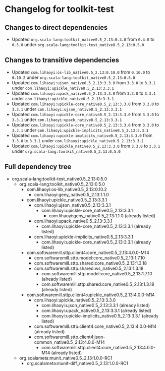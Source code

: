 # Changelog for toolkit-test

## Changes to direct dependencies
 - Updated `org.scala-lang:toolkit_native0.5_2.13:0.4.0` from `0.4.0` to `0.5.0` under `org.scala-lang:toolkit-test_native0.5_2.13:0.5.0`

## Changes to transitive dependencies
 - Updated `com.lihaoyi:os-lib_native0.5_2.13:0.10.0` from `0.10.0` to `0.10.2` under `org.scala-lang:toolkit_native0.5_2.13:0.5.0`
 - Updated `com.lihaoyi:ujson_native0.5_2.13:3.3.0` from `3.3.0` to `3.3.1` under `com.lihaoyi:upickle_native0.5_2.13:3.3.1`
 - Updated `com.lihaoyi:upack_native0.5_2.13:3.3.0` from `3.3.0` to `3.3.1` under `com.lihaoyi:upickle_native0.5_2.13:3.3.1`
 - Updated `com.lihaoyi:upickle-core_native0.5_2.13:3.3.0` from `3.3.0` to `3.3.1` under `com.lihaoyi:ujson_native0.5_2.13:3.3.1`
 - Updated `com.lihaoyi:upickle-core_native0.5_2.13:3.3.0` from `3.3.0` to `3.3.1` under `com.lihaoyi:upack_native0.5_2.13:3.3.1`
 - Updated `com.lihaoyi:upickle-core_native0.5_2.13:3.3.0` from `3.3.0` to `3.3.1` under `com.lihaoyi:upickle-implicits_native0.5_2.13:3.3.1`
 - Updated `com.lihaoyi:upickle-implicits_native0.5_2.13:3.3.0` from `3.3.0` to `3.3.1` under `com.lihaoyi:upickle_native0.5_2.13:3.3.1`
 - Updated `com.lihaoyi:upickle_native0.5_2.13:3.3.0` from `3.3.0` to `3.3.1` under `org.scala-lang:toolkit_native0.5_2.13:0.5.0`

## Full dependency tree

 - org.scala-lang:toolkit-test_native0.5_2.13:0.5.0
   - org.scala-lang:toolkit_native0.5_2.13:0.5.0
     - com.lihaoyi:os-lib_native0.5_2.13:0.10.2
       - com.lihaoyi:geny_native0.5_2.13:1.1.0
     - com.lihaoyi:upickle_native0.5_2.13:3.3.1
       - com.lihaoyi:ujson_native0.5_2.13:3.3.1
         - com.lihaoyi:upickle-core_native0.5_2.13:3.3.1
           - com.lihaoyi:geny_native0.5_2.13:1.1.0 (already listed)
       - com.lihaoyi:upack_native0.5_2.13:3.3.1
         - com.lihaoyi:upickle-core_native0.5_2.13:3.3.1 (already listed)
       - com.lihaoyi:upickle-implicits_native0.5_2.13:3.3.1
         - com.lihaoyi:upickle-core_native0.5_2.13:3.3.1 (already listed)
     - com.softwaremill.sttp.client4:core_native0.5_2.13:4.0.0-M14
       - com.softwaremill.sttp.model:core_native0.5_2.13:1.7.10
       - com.softwaremill.sttp.shared:core_native0.5_2.13:1.3.18
       - com.softwaremill.sttp.shared:ws_native0.5_2.13:1.3.18
         - com.softwaremill.sttp.model:core_native0.5_2.13:1.7.10 (already listed)
         - com.softwaremill.sttp.shared:core_native0.5_2.13:1.3.18 (already listed)
     - com.softwaremill.sttp.client4:upickle_native0.5_2.13:4.0.0-M14
       - com.lihaoyi:upickle_native0.5_2.13:3.3.0
         - com.lihaoyi:ujson_native0.5_2.13:3.3.1 (already listed)
         - com.lihaoyi:upack_native0.5_2.13:3.3.1 (already listed)
         - com.lihaoyi:upickle-implicits_native0.5_2.13:3.3.1 (already listed)
       - com.softwaremill.sttp.client4:core_native0.5_2.13:4.0.0-M14 (already listed)
       - com.softwaremill.sttp.client4:json-common_native0.5_2.13:4.0.0-M14
         - com.softwaremill.sttp.client4:core_native0.5_2.13:4.0.0-M14 (already listed)
   - org.scalameta:munit_native0.5_2.13:1.0.0-RC1
     - org.scalameta:munit-diff_native0.5_2.13:1.0.0-RC1
